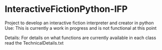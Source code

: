 # InteractiveFictionPython-IFP
Project to develop an interactive fiction interpreter and creator in python
Use:
    This is currently a work in progress and is not functional at this point

Details:
    For details on what functions are currently available in each class read the
    TechnicalDetails.txt

